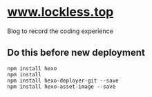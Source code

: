 # www.lockless.top
Blog to record the coding experience

## Do this before new deployment
```
npm install hexo
npm install
npm install hexo-deployer-git --save
npm install hexo-asset-image --save
```
